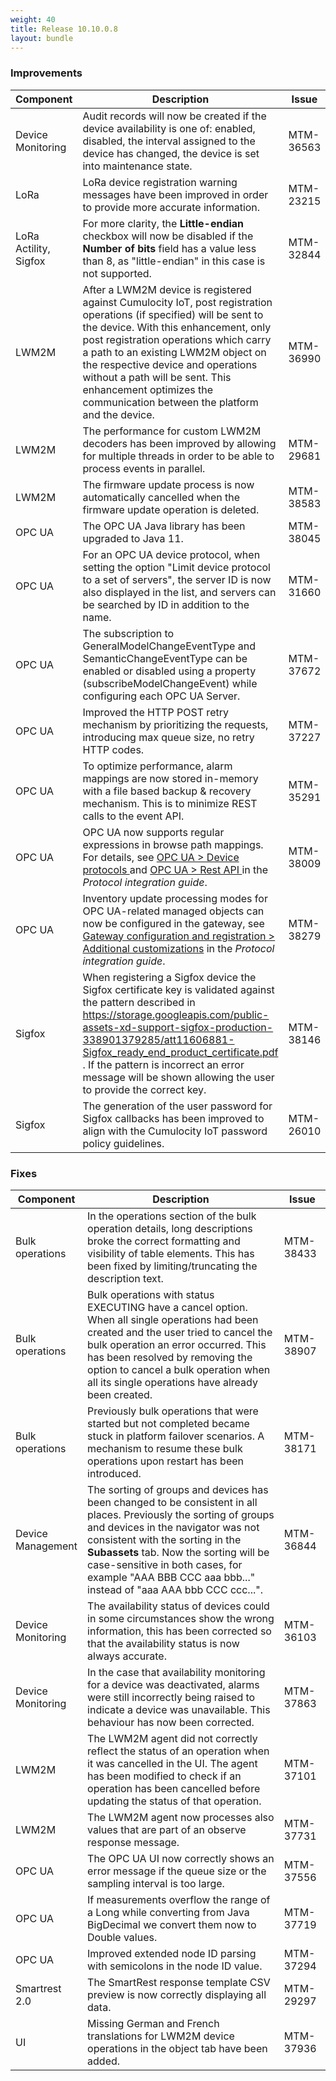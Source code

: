 ```yaml
---
weight: 40
title: Release 10.10.0.8
layout: bundle
---
```


<!--10.9.1.0 - 10.9.13.0; 10.10.0.0 - 10.10.0.8-->

### Improvements

<div><table ><colgroup>
<col style="width: 15%;"><col style="width: 70%;"><col style="width: 15%;"></colgroup>
<thead><tr>
<th>
Component</th>
<th>
Description</th>
<th>
Issue</th>
</tr>
</thead><tbody>


<tr>
<td>
Device Monitoring</td>
<td > Audit records will now be created if the device availability is one of: enabled, disabled, the interval assigned to the device has changed, the device is set into maintenance state. </td>
<td>
MTM-36563</td>
</tr>

<tr>
<td>
LoRa </td>
<td > LoRa device registration warning messages have been improved in order to provide more accurate information. </td>
<td>
MTM-23215</td>
</tr>

<tr>
<td>
LoRa Actility, Sigfox</td>
<td > For more clarity, the <b>Little-endian</b> checkbox will now be disabled if the <b>Number of bits</b> field has a value less than 8, as "little-endian" in this case is not supported. </td>
<td>
MTM-32844</td>
</tr>

<tr>
<td>
LWM2M</td>
<td > After a LWM2M device is registered against Cumulocity IoT, post registration operations (if specified) will be sent to the device. With this enhancement, only post registration operations which carry a path to an existing LWM2M object on the respective device and operations without a path will be sent. This enhancement optimizes the communication between the platform and the device. </td>
<td>
MTM-36990</td>
</tr>

<tr>
<td>
LWM2M</td>
<td > The performance for custom LWM2M decoders has been improved by allowing for multiple threads in order to be able to process events in parallel. </td>
<td>
MTM-29681</td>
</tr>

<tr>
<td>
LWM2M</td>
<td > The firmware update process is now automatically cancelled when the firmware update operation is deleted. </td>
<td>
MTM-38583</td>
</tr>

<tr>
<td>
OPC UA</td>
<td > The OPC UA Java library has been upgraded to Java 11. </td>
<td>
MTM-38045</td>
</tr>

<tr>
<td>
OPC UA</td>
<td > For an OPC UA device protocol, when setting the option "Limit device protocol to a set of servers", the server ID is now also displayed in the list, and servers can be searched by ID in addition to the name. </td>
<td>
MTM-31660</td>
</tr>

<tr>
<td>
OPC UA</td>
<td > The subscription to GeneralModelChangeEventType and SemanticChangeEventType can be enabled or disabled using a property (subscribeModelChangeEvent) while configuring each OPC UA Server. </td>
<td>
MTM-37672</td>
</tr>

<tr>
<td>
OPC UA</td>
<td > Improved the HTTP POST retry mechanism by prioritizing the requests, introducing max queue size, no retry HTTP codes. </td>
<td>
MTM-37227</td>
</tr>

<tr>
<td>
OPC UA</td>
<td > To optimize performance, alarm mappings are now stored in-memory with a file based backup &amp; recovery mechanism. This is to minimize REST calls to the event API. </td>
<td>
MTM-35291</td>
</tr>

<tr>
<td>
OPC UA</td>
<td > OPC UA now supports regular expressions in browse path mappings. For details, see <a href="https://cumulocity.com/guides/protocol-integration/opcua/#device-protocols" class="no-ajaxy"> OPC UA > Device protocols </a> and <a href="https://cumulocity.com/guides/protocol-integration/opcua/#rest-api" class="no-ajaxy"> OPC UA > Rest API </a> in the <i>Protocol integration guide</i>.</td>
<td>
MTM-38009</td>
</tr>

<tr>
<td>
OPC UA</td>
<td > Inventory update processing modes for OPC UA-related managed objects can now be configured in the gateway, see <a href="https://cumulocity.com/guides/protocol-integration/opcua/##additional-customizations" class="no-ajaxy"<OPC UA > Gateway configuration and registration > Additional customizations</a> in the <i>Protocol integration guide</i>.
</td>
<td>
MTM-38279</td>
</tr>

<tr>
<td>
Sigfox </td>
<td > When registering a Sigfox device the Sigfox certificate key is validated against the pattern described in <a href="https://storage.googleapis.com/public-assets-xd-support-sigfox-production-338901379285/att11606881-Sigfox_ready_end_product_certificate.pdf" class="no-ajaxy"> https://storage.googleapis.com/public-assets-xd-support-sigfox-production-338901379285/att11606881-Sigfox_ready_end_product_certificate.pdf </a>. If the pattern is incorrect an error message will be shown allowing the user to provide the correct key. </td>
<td>
MTM-38146</td>
</tr>

<tr>
<td>
Sigfox</td>
<td > The generation of the user password for Sigfox callbacks has been improved to align with the Cumulocity IoT password policy guidelines. </td>
<td>
MTM-26010</td>
</tr>

</tbody></table></div>



### Fixes

<div><table ><colgroup>
<col style="width: 15%;"><col style="width: 70%;"><col style="width: 15%;"></colgroup>
<thead><tr>
<th>
Component</th>
<th>
Description</th>
<th>
Issue</th>
</tr>
</thead><tbody>

<tr>
<td>
Bulk operations</td>
<td > In the operations section of the bulk operation details, long descriptions broke the correct formatting and visibility of table elements. This has been fixed by limiting/truncating the description text.</td>
<td>
MTM-38433</td>
</tr>

<tr>
<td>
Bulk operations</td>
<td > Bulk operations with status EXECUTING have a cancel option. When all single operations had been created and the user tried to cancel the bulk operation an error occurred. This has been resolved by removing the option to cancel a bulk operation when all its single operations have already been created.</td>
<td>
MTM-38907</td>
</tr>

<tr>
<td>
Bulk operations</td>
<td > Previously bulk operations that were started but not completed became stuck in platform failover scenarios. A mechanism to resume these bulk operations upon restart has been introduced.</td>
<td>
MTM-38171</td>
</tr>

<tr>
<td>
Device Management</td>
<td > The sorting of groups and devices has been changed to be consistent in all places. Previously the sorting of groups and devices in the navigator was not consistent with the sorting in the <b>Subassets</b> tab. Now the sorting will be case-sensitive in both cases, for example "AAA BBB CCC aaa bbb..." instead of "aaa AAA bbb CCC ccc...".</td>
<td>
MTM-36844</td>
</tr>

<tr>
<td>
Device Monitoring</td>
<td > The availability status of devices could in some circumstances show the wrong information, this has been corrected so that the availability status is now always accurate.</td>
<td>
MTM-36103</td>
</tr>

<tr>
<td>
Device Monitoring</td>
<td > In the case that availability monitoring for a device was deactivated, alarms were still incorrectly being raised to indicate a device was unavailable. This behaviour has now been corrected.</td>
<td>
MTM-37863</td>
</tr>

<tr>
<td>
LWM2M</td>
<td > The LWM2M agent did not correctly reflect the status of an operation when it was cancelled in the UI. The agent has been modified to check if an operation has been cancelled before updating the status of that operation.</td>
<td>
MTM-37101</td>
</tr>

<tr>
<td>
LWM2M</td>
<td > The LWM2M agent now processes also values that are part of an observe response message.</td>
<td>
MTM-37731</td>
</tr>

<tr>
<td>
OPC UA</td>
<td > The OPC UA UI now correctly shows an error message if the queue size or the sampling interval is too large.</td>
<td>
MTM-37556</td>
</tr>

<tr>
<td>
OPC UA</td>
<td > If measurements overflow the range of a Long while converting from Java BigDecimal we convert them now to Double values.</td>
<td>
MTM-37719</td>
</tr>

<tr>
<td>
OPC UA</td>
<td > Improved extended node ID parsing with semicolons in the node ID value.</td>
<td>
MTM-37294</td>
</tr>

<tr>
<td>
Smartrest 2.0</td>
<td > The SmartRest response template CSV preview is now correctly displaying all data.</td>
<td>
MTM-29297</td>
</tr>

<tr>
<td>
UI</td>
<td > Missing German and French translations for LWM2M device operations in the object tab have been added.</td>
<td>
MTM-37936</td>
</tr>

</tbody></table></div>
